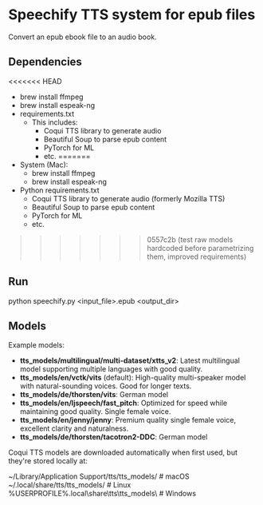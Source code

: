 # Speechify TTS system for epub files

Convert an epub ebook file to an audio book.

## Dependencies

<<<<<<< HEAD
- brew install ffmpeg
- brew install espeak-ng
- requirements.txt
  - This includes:
    - Coqui TTS library to generate audio
    - Beautiful Soup to parse epub content
    - PyTorch for ML
    - etc.
=======
- System (Mac):
  - brew install ffmpeg
  - brew install espeak-ng
- Python requirements.txt
  - Coqui TTS library to generate audio (formerly Mozilla TTS)
  - Beautiful Soup to parse epub content
  - PyTorch for ML
  - etc.
>>>>>>> 0557c2b (test raw models hardcoded before parametrizing them, improved requirements)

## Run

python speechify.py <input_file>.epub <output_dir>

## Models

Example models:
- **tts_models/multilingual/multi-dataset/xtts_v2**: Latest multilingual model supporting multiple languages with good quality.
- **tts_models/en/vctk/vits** (default): High-quality multi-speaker model with natural-sounding voices. Good for longer texts.
- **tts_models/de/thorsten/vits**: German model
- **tts_models/en/ljspeech/fast_pitch**: Optimized for speed while maintaining good quality. Single female voice.
- **tts_models/en/jenny/jenny**: Premium quality single female voice, excellent clarity and naturalness.
- **tts_models/de/thorsten/tacotron2-DDC**: German model

Coqui TTS models are downloaded automatically when first used, but they're stored locally at:

~/Library/Application Support/tts/tts_models/  # macOS
~/.local/share/tts/tts_models/  # Linux
%USERPROFILE%\.local\share\tts\tts_models\  # Windows
